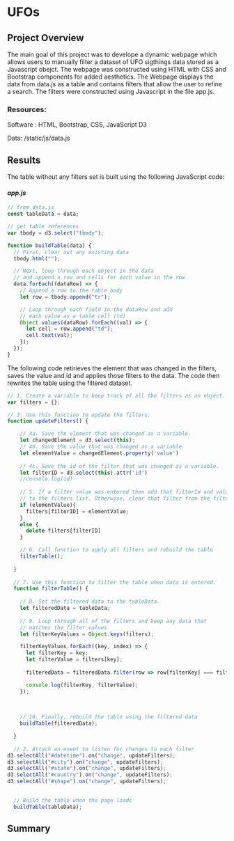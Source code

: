 # UFOs
## Project Overview
The main goal of this project was to develope a dynamic webpage which allows users to manually filter a dataset of UFO sigthings data stored as a Javascript obejct. The webpage was constructed using HTML with CSS and Bootstrap components for added aesthetics. The Webpage displays the data from data.js as a table and contains filters that allow the user to refine a search. The filters were constructed using Javascript in the file app.js. 

### Resources:
Software : HTML, Bootstrap, CSS, JavaScript D3

Data: /static/js/data.js

## Results
The table without any filters set is built using the following JavaScript code:
#### *app.js*
```javascript
// from data.js
const tableData = data;

// get table references
var tbody = d3.select("tbody");

function buildTable(data) {
  // First, clear out any existing data
  tbody.html("");

  // Next, loop through each object in the data
  // and append a row and cells for each value in the row
  data.forEach((dataRow) => {
    // Append a row to the table body
    let row = tbody.append("tr");

    // Loop through each field in the dataRow and add
    // each value as a table cell (td)
    Object.values(dataRow).forEach((val) => {
      let cell = row.append("td");
      cell.text(val);
    });
  });
}
```
The following code retirieves the element that was changed in the filters, saves the value and id and applies those filters to the data. The code then rewrites the table using the filtered dataset.
```javascript
// 1. Create a variable to keep track of all the filters as an object.
var filters = {};

// 3. Use this function to update the filters. 
function updateFilters() {

    // 4a. Save the element that was changed as a variable.
    let changedElement = d3.select(this);
    // 4b. Save the value that was changed as a variable.
    let elementValue = changedElement.property('value')
    
    // 4c. Save the id of the filter that was changed as a variable.
    let filterID = d3.select(this).attr('id')
    //console.log(id)
  
    // 5. If a filter value was entered then add that filterId and value
    // to the filters list. Otherwise, clear that filter from the filters object.
    if (elementValue){
      filters[filterID] = elementValue;
    }
    else {
      delete filters[filterID]
    }

    // 6. Call function to apply all filters and rebuild the table
    filterTable();
  
  }
  
  // 7. Use this function to filter the table when data is entered.
  function filterTable() {
  
    // 8. Set the filtered data to the tableData.
    let filteredData = tableData;
  
    // 9. Loop through all of the filters and keep any data that
    // matches the filter values 
    let filterKeyValues = Object.keys(filters);

    filterKeyValues.forEach((key, index) => {
      let filterKey = key;
      let filterValue = filters[key];
      
      filteredData = filteredData.filter(row => row[filterKey] === filterValue);

      console.log(filterKey, filterValue);
    });

 
  
    // 10. Finally, rebuild the table using the filtered data
    buildTable(filteredData);

  }
  
  // 2. Attach an event to listen for changes to each filter
d3.selectAll("#datetime").on("change", updateFilters);
d3.selectAll("#city").on("change", updateFilters);
d3.selectAll("#state").on("change", updateFilters);
d3.selectAll("#country").on("change", updateFilters);
d3.selectAll("#shape").on("change", updateFilters);

  
  // Build the table when the page loads
  buildTable(tableData);

```
## Summary
